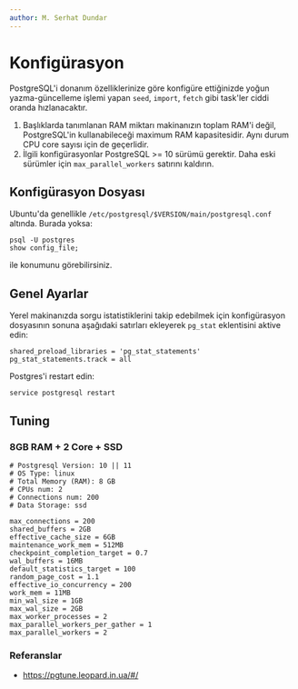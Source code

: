 ```yaml
---
author: M. Serhat Dundar
---
```


# Konfigürasyon

PostgreSQL'i donanım özelliklerinize göre konfigüre ettiğinizde yoğun yazma-güncelleme işlemi yapan `seed`, `import`, `fetch` gibi task'ler ciddi oranda hızlanacaktır.

1. Başlıklarda tanımlanan RAM miktarı makinanızın toplam RAM'i değil, PostgreSQL'in kullanabileceği maximum RAM kapasitesidir. Aynı durum CPU core sayısı için de geçerlidir.
1. İlgili konfigürasyonlar PostgreSQL >= 10 sürümü gerektir. Daha eski sürümler için `max_parallel_workers` satırını kaldırın.

## Konfigürasyon Dosyası

Ubuntu'da genellikle `/etc/postgresql/$VERSION/main/postgresql.conf` altında. Burada yoksa:

```
psql -U postgres
show config_file;
```

ile konumunu görebilirsiniz.

## Genel Ayarlar

Yerel makinanızda sorgu istatistiklerini takip edebilmek için konfigürasyon dosyasının sonuna aşağıdaki satırları ekleyerek `pg_stat` eklentisini aktive edin:

```
shared_preload_libraries = 'pg_stat_statements'
pg_stat_statements.track = all
```

Postgres'i restart edin:

```
service postgresql restart
```

## Tuning

### 8GB RAM + 2 Core + SSD

```
# Postgresql Version: 10 || 11
# OS Type: linux
# Total Memory (RAM): 8 GB
# CPUs num: 2
# Connections num: 200
# Data Storage: ssd

max_connections = 200
shared_buffers = 2GB
effective_cache_size = 6GB
maintenance_work_mem = 512MB
checkpoint_completion_target = 0.7
wal_buffers = 16MB
default_statistics_target = 100
random_page_cost = 1.1
effective_io_concurrency = 200
work_mem = 11MB
min_wal_size = 1GB
max_wal_size = 2GB
max_worker_processes = 2
max_parallel_workers_per_gather = 1
max_parallel_workers = 2
```

### Referanslar

- https://pgtune.leopard.in.ua/#/
